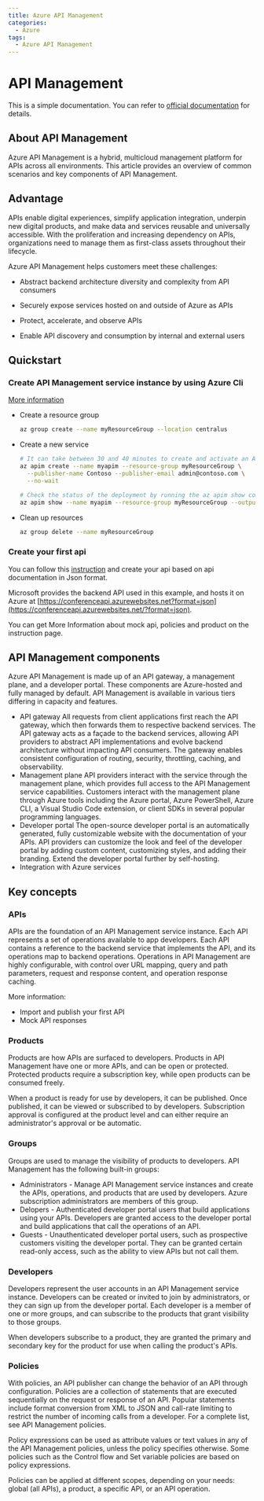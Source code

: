 ```yaml
---
title: Azure API Management
categories:
  - Azure
tags:
  - Azure API Management
---
```



# API Management

This is a simple documentation. You can refer to [official documentation](https://docs.microsoft.com/en-us/azure/api-management) for details.

## About API Management

Azure API Management is a hybrid, multicloud management platform for APIs across all environments. This article provides an overview of common scenarios and key components of API Management.

## Advantage

APIs enable digital experiences, simplify application integration, underpin new digital products, and make data and services reusable and universally accessible. With the proliferation and increasing dependency on APIs, organizations need to manage them as first-class assets throughout their lifecycle.

Azure API Management helps customers meet these challenges:

* Abstract backend architecture diversity and complexity from API consumers

* Securely expose services hosted on and outside of Azure as APIs

* Protect, accelerate, and observe APIs

* Enable API discovery and consumption by internal and external users

## Quickstart

### Create API Management service instance by using Azure Cli

[More information](https://docs.microsoft.com/en-us/azure/api-management/get-started-create-service-instance-cli)

* Create a resource group

  ```bash
  az group create --name myResourceGroup --location centralus
  ```

* Create a new service

  ```bash
  # It can take between 30 and 40 minutes to create and activate an API Management service in this tier. The previous command uses the --no-wait option # so that the command returns immediately while the service is created.
  az apim create --name myapim --resource-group myResourceGroup \
    --publisher-name Contoso --publisher-email admin@contoso.com \
    --no-wait
  
  # Check the status of the deployment by running the az apim show command:
  az apim show --name myapim --resource-group myResourceGroup --output table
  ```

* Clean up resources

  ```bash
  az group delete --name myResourceGroup
  ```

### Create your first api

You can follow this [instruction](https://docs.microsoft.com/en-us/azure/api-management/import-and-publish) and create your api based on api documentation in Json format.

Microsoft provides the backend API used in this example, and hosts it on Azure at [https://conferenceapi.azurewebsites.net?format=json](https://conferenceapi.azurewebsites.net/?format=json).

You can get More Information about mock api, policies and product on the instruction page.

## API Management components

Azure API Management is made up of an API gateway, a management plane, and a developer portal. These components are Azure-hosted and fully managed by default. API Management is available in various tiers differing in capacity and features.
* API gateway
  All requests from client applications first reach the API gateway, which then forwards them to respective backend services. 
  The API gateway acts as a façade to the backend services, allowing API providers to abstract API implementations and evolve backend architecture without impacting API consumers. The gateway enables consistent configuration of routing, security, throttling, caching, and observability.
* Management plane
  API providers interact with the service through the management plane, which provides full access to the API Management service capabilities.
  Customers interact with the management plane through Azure tools including the Azure portal, Azure PowerShell, Azure CLI, a Visual Studio Code extension, or client SDKs in several popular programming languages.
* Developer portal
  The open-source developer portal is an automatically generated, fully customizable website with the documentation of your APIs.
  API providers can customize the look and feel of the developer portal by adding custom content, customizing styles, and adding their branding. Extend the developer portal further by self-hosting.
* Integration with Azure services

## Key concepts

### APIs
APIs are the foundation of an API Management service instance. Each API represents a set of operations available to app developers. Each API contains a reference to the backend service that implements the API, and its operations map to backend operations.
Operations in API Management are highly configurable, with control over URL mapping, query and path parameters, request and response content, and operation response caching.

More information:
* Import and publish your first API
* Mock API responses

### Products

Products are how APIs are surfaced to developers. Products in API Management have one or more APIs, and can be open or protected. Protected products require a subscription key, while open products can be consumed freely.

When a product is ready for use by developers, it can be published. Once published, it can be viewed or subscribed to by developers. Subscription approval is configured at the product level and can either require an administrator's approval or be automatic.

### Groups

Groups are used to manage the visibility of products to developers. API Management has the following built-in groups:
* Administrators - Manage API Management service instances and create the APIs, operations, and products that are used by developers. Azure subscription administrators are members of this group.
* Delopers - Authenticated developer portal users that build applications using your APIs. Developers are granted access to the developer portal and build applications that call the operations of an API.
* Guests - Unauthenticated developer portal users, such as prospective customers visiting the developer portal. They can be granted certain read-only access, such as the ability to view APIs but not call them.

### Developers

Developers represent the user accounts in an API Management service instance. Developers can be created or invited to join by administrators, or they can sign up from the developer portal. Each developer is a member of one or more groups, and can subscribe to the products that grant visibility to those groups.

When developers subscribe to a product, they are granted the primary and secondary key for the product for use when calling the product's APIs.

### Policies

With policies, an API publisher can change the behavior of an API through configuration. Policies are a collection of statements that are executed sequentially on the request or response of an API. Popular statements include format conversion from XML to JSON and call-rate limiting to restrict the number of incoming calls from a developer. For a complete list, see API Management policies.

Policy expressions can be used as attribute values or text values in any of the API Management policies, unless the policy specifies otherwise. Some policies such as the Control flow and Set variable policies are based on policy expressions.

Policies can be applied at different scopes, depending on your needs: global (all APIs), a product, a specific API, or an API operation.




